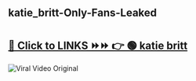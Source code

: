
 ## katie_britt-Only-Fans-Leaked

# <h2><a href="https://clipsfans.com/katie_britt&ref=git">🔗 Click to LINKS ⏩⏩ 👉 🟢 katie britt </a></h2>

<a href="https://clipsfans.com/katie_britt&ref=git" rel="nofollow" data-target="animated-image.originalLink"><img src="https://i.ibb.co.com/xMMVF88/686577567.gif" alt="Viral Video Original" style="max-width: 100%; display: inline-block;" data-target="animated-image.originalImage"></a>
